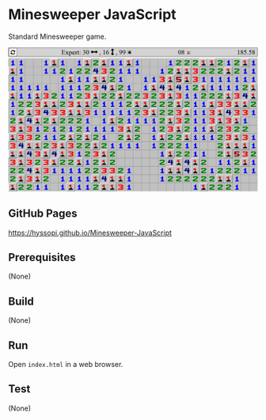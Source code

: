 # Minesweeper JavaScript
Standard Minesweeper game.

![splash](images/splash.png)

## GitHub Pages
https://hyssopi.github.io/Minesweeper-JavaScript

## Prerequisites
(None)

## Build
(None)

## Run
Open `index.html` in a web browser.

## Test
(None)
